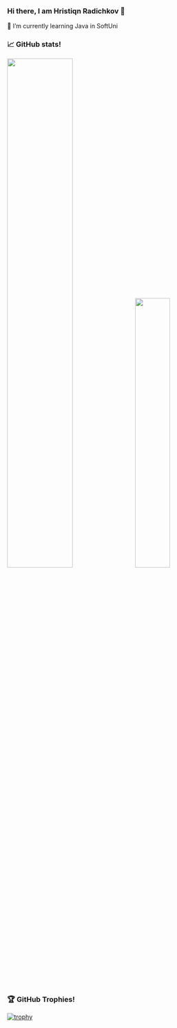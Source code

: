 ### Hi there, I am Hristiqn Radichkov 👋

🌱 I’m currently learning Java in SoftUni


### 📈 GitHub stats! 
<div class='container'>
<img style="height: auto; width: 55%;" class="img" src="https://github-readme-stats.vercel.app/api?username=hradichkov&show_icons=true&theme=transperant" />
&nbsp;
&nbsp;
<img style="height: auto; width: 40%;" class="img" src="https://github-readme-stats.vercel.app/api/top-langs/?username=hradichkov&layout=compact" /></div>
</div>

### 🏆 GitHub Trophies! 
[![trophy](https://github-profile-trophy.vercel.app/?username=hradichkov)](https://github.com/hradichkov/github-profile-trophy)

<!--
**hradichkov/hradichkov** is a ✨ _special_ ✨ repository because its `README.md` (this file) appears on your GitHub profile.

Here are some ideas to get you started:

- 🔭 I’m currently working on ...
- 🌱 I’m currently learning ...
- 👯 I’m looking to collaborate on ...
- 🤔 I’m looking for help with ...
- 💬 Ask me about ...
- 📫 How to reach me: ...
- 😄 Pronouns: ...
- ⚡ Fun fact: ...
-->
